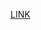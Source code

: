 [LINK](https://github.com/trinityrnaseq/trinityrnaseq/wiki/Transcriptome-Assembly-Quality-Assessment)
